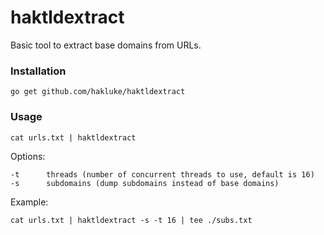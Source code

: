 # haktldextract

Basic tool to extract base domains from URLs.

### Installation

```
go get github.com/hakluke/haktldextract
```

### Usage
```
cat urls.txt | haktldextract
```

Options:
```
-t      threads (number of concurrent threads to use, default is 16)
-s      subdomains (dump subdomains instead of base domains) 
```

Example:
```
cat urls.txt | haktldextract -s -t 16 | tee ./subs.txt
```
